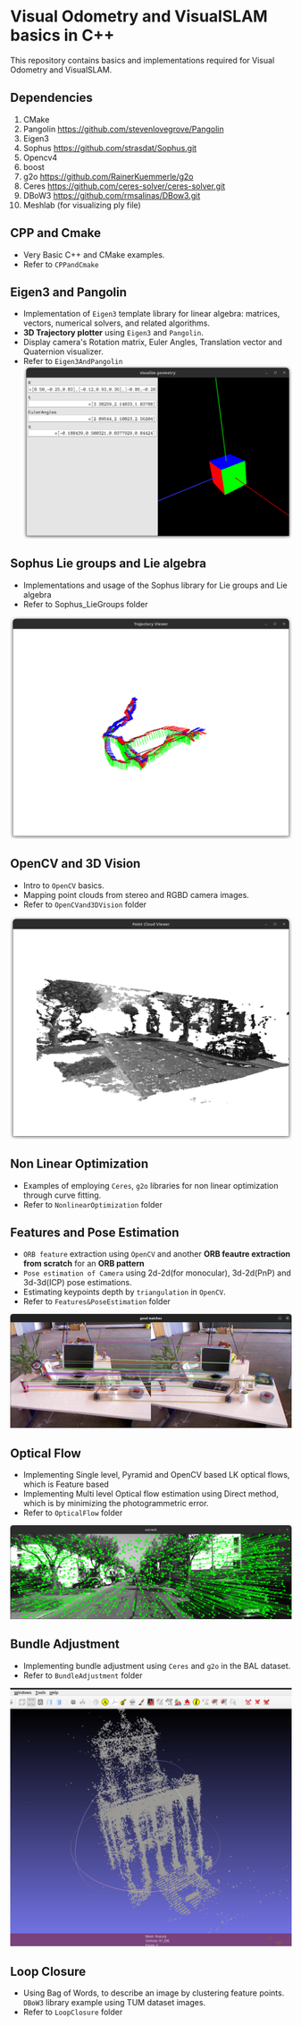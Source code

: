 # Visual Odometry and VisualSLAM basics in C++
This repository contains basics and implementations required for Visual Odometry and VisualSLAM.

## Dependencies
1. CMake
2. Pangolin <https://github.com/stevenlovegrove/Pangolin>
3. Eigen3
4. Sophus <https://github.com/strasdat/Sophus.git>
5. Opencv4
6. boost
7. g2o <https://github.com/RainerKuemmerle/g2o>
8. Ceres <https://github.com/ceres-solver/ceres-solver.git>
9. DBoW3 <https://github.com/rmsalinas/DBow3.git> 
10. Meshlab (for visualizing ply file) 

## CPP and Cmake
- Very Basic C++ and CMake examples.
- Refer to ```CPPandCmake```

## Eigen3 and Pangolin
- Implementation of ```Eigen3``` template library for linear algebra: matrices, vectors, numerical solvers, and related algorithms.
- **3D Trajectory plotter** using ```Eigen3``` and ```Pangolin```.
- Display camera's Rotation matrix, Euler Angles, Translation vector and Quaternion visualizer.
- Refer to ```Eigen3AndPangolin```
![Slambook](doc/pangolin_example.png)

## Sophus Lie groups and Lie algebra
- Implementations and usage of the Sophus library for Lie groups and Lie algebra
- Refer to Sophus_LieGroups folder

![Slambook](doc/trajPlot.png)

## OpenCV and 3D Vision
- Intro to ```OpenCV``` basics.
- Mapping point clouds from stereo and RGBD camera images.
- Refer to ```OpenCVand3DVision``` folder

![Slambook](doc/stereo-vision.png)

## Non Linear Optimization
- Examples of employing ```Ceres```, ```g2o``` libraries for non linear optimization through curve fitting.
- Refer to ```NonlinearOptimization``` folder

## Features and Pose Estimation
- ```ORB feature``` extraction using ```OpenCV``` and another **ORB feautre extraction from scratch** for an **ORB pattern**
- ```Pose estimation of Camera```  using 2d-2d(for monocular), 3d-2d(PnP) and 3d-3d(ICP) pose estimations.
- Estimating keypoints depth by ```triangulation``` in ```OpenCV```. 
- Refer to ```Features&PoseEstimation``` folder

![Slambook](doc/feature_match.png)

## Optical Flow
- Implementing Single level, Pyramid and OpenCV based LK optical flows, which is Feature based
- Implementing Multi level Optical flow estimation using Direct method, which is by minimizing the photogrammetric error.
- Refer to ```OpticalFlow``` folder

![Slambook](doc/direct-method.png)

## Bundle Adjustment
- Implementing bundle adjustment using ```Ceres``` and ```g2o``` in the BAL dataset.
- Refer to ```BundleAdjustment``` folder

![Slambook](doc/mesh.png)

## Loop Closure
- Using Bag of Words, to describe an image by clustering feature points. ```DBoW3``` library example using TUM dataset images.
- Refer to ```LoopClosure``` folder  